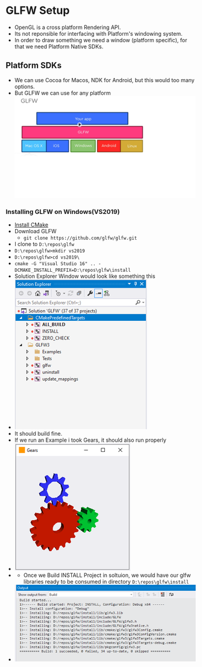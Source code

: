 # GLFW Setup

- OpenGL is a cross platform Rendering API.
- Its not reponsible for interfacing with Platform's windowing system.
- In order to draw something we need a window (platform specific), for that we need Platform Native SDKs.


## Platform SDKs
- We can use Cocoa for Macos, NDK for Android, but this would too many options.
- But GLFW we can use for any platform
![GLFW Platform Independence](../images/GLFWPlatformIndependence.png)

### Installing GLFW on Windows(VS2019)
- [Install CMake](./https://github.com/Kitware/CMake/releases/download/v3.21.3/cmake-3.21.3-windows-x86_64.msi)
- Download GLFW
  -  `git clone https://github.com/glfw/glfw.git`
-  I clone to `D:\repos\glfw`
-  `D:\repos\glfw>mkdir vs2019`
-  `D:\repos\glfw>cd vs2019\`
-  `cmake -G "Visual Studio 16" .. -DCMAKE_INSTALL_PREFIX=D:\repos\glfw\install`
- Solution Explorer Window would look like something this
- ![GLFWSln](../images/GLFWVS2019SolutionExplorer.png)
- It should build fine.
- If we run an Example i took Gears, it should also run properly
- ![Gear Example](../images/GearExample.png)
- - Once we Build INSTALL Project in soltuion, we would have our glfw libraries ready to be consumed in directory `D:\repos\glfw\install`
- ![Install Build Target](../images/InstallBuildTarget.png)
